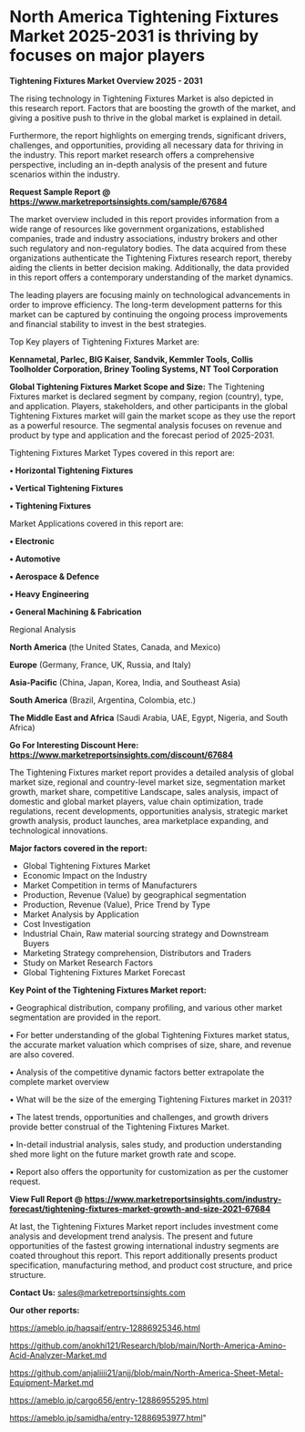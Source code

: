 # North America Tightening Fixtures Market 2025-2031 is thriving by focuses on major players

<Strong> Tightening Fixtures Market Overview 2025 - 2031</strong>

The rising technology in Tightening Fixtures Market is also depicted in this research report. Factors that are boosting the growth of the market, and giving a positive push to thrive in the global market is explained in detail.

Furthermore, the report highlights on emerging trends, significant drivers, challenges, and opportunities, providing all necessary data for thriving in the industry. This report market research offers a comprehensive perspective, including an in-depth analysis of the present and future scenarios within the industry.

<strong>Request Sample Report @ <a href=https://www.marketreportsinsights.com/sample/67684>https://www.marketreportsinsights.com/sample/67684</a></strong>

The market overview included in this report provides information from a wide range of resources like government organizations, established companies, trade and industry associations, industry brokers and other such regulatory and non-regulatory bodies. The data acquired from these organizations authenticate the Tightening Fixtures research report, thereby aiding the clients in better decision making. Additionally, the data provided in this report offers a contemporary understanding of the market dynamics.

The leading players are focusing mainly on technological advancements in order to improve efficiency. The long-term development patterns for this market can be captured by continuing the ongoing process improvements and financial stability to invest in the best strategies.

Top Key players of Tightening Fixtures Market are:

<strong>Kennametal, Parlec, BIG Kaiser, Sandvik, Kemmler Tools, Collis Toolholder Corporation, Briney Tooling Systems, NT Tool Corporation</strong>

<strong><b>Global Tightening Fixtures Market Scope and Size:</b></strong>
The Tightening Fixtures market is declared segment by company, region (country), type, and application. Players, stakeholders, and other participants in the global Tightening Fixtures market will gain the market scope as they use the report as a powerful resource. The segmental analysis focuses on revenue and product by type and application and the forecast period of 2025-2031.

Tightening Fixtures Market Types covered in this report are:

<strong>• Horizontal Tightening Fixtures

• Vertical Tightening Fixtures

• Tightening Fixtures</strong>

Market Applications covered in this report are:

<strong>• Electronic

• Automotive

• Aerospace & Defence

• Heavy Engineering

• General Machining & Fabrication</strong> 

Regional Analysis

<strong>North America</strong> (the United States, Canada, and Mexico)

<strong>Europe</strong> (Germany, France, UK, Russia, and Italy)

<strong>Asia-Pacific</strong> (China, Japan, Korea, India, and Southeast Asia)

<strong>South America</strong> (Brazil, Argentina, Colombia, etc.)

<strong>The Middle East and Africa</strong> (Saudi Arabia, UAE, Egypt, Nigeria, and South Africa)

<strong>Go For Interesting Discount Here: <a href=https://www.marketreportsinsights.com/discount/67684>https://www.marketreportsinsights.com/discount/67684</a></strong>

The Tightening Fixtures market report provides a detailed analysis of global market size, regional and country-level market size, segmentation market growth, market share, competitive Landscape, sales analysis, impact of domestic and global market players, value chain optimization, trade regulations, recent developments, opportunities analysis, strategic market growth analysis, product launches, area marketplace expanding, and technological innovations.

<strong><b>Major factors covered in the report:</b></strong>
<ul>
  <li>Global Tightening Fixtures Market </li>
  <li>Economic Impact on the Industry</li>
  <li>Market Competition in terms of Manufacturers</li>
  <li>Production, Revenue (Value) by geographical segmentation</li>
  <li>Production, Revenue (Value), Price Trend by Type</li>
  <li>Market Analysis by Application</li>
  <li>Cost Investigation</li>
  <li>Industrial Chain, Raw material sourcing strategy and Downstream Buyers</li>
  <li>Marketing Strategy comprehension, Distributors and Traders</li>
  <li>Study on Market Research Factors</li>
  <li>Global Tightening Fixtures Market Forecast</li>
</ul>

<strong><b>Key Point of the Tightening Fixtures Market report:</b></strong>

• Geographical distribution, company profiling, and various other market segmentation are provided in the report.

• For better understanding of the global Tightening Fixtures market status, the accurate market valuation which comprises of size, share, and revenue are also covered.

• Analysis of the competitive dynamic factors better extrapolate the complete market overview

• What will be the size of the emerging Tightening Fixtures market in 2031?

• The latest trends, opportunities and challenges, and growth drivers provide better construal of the Tightening Fixtures Market.

• In-detail industrial analysis, sales study, and production understanding shed more light on the future market growth rate and scope.

• Report also offers the opportunity for customization as per the customer request.

<strong><b>View Full Report @ <a href=https://www.marketreportsinsights.com/industry-forecast/tightening-fixtures-market-growth-and-size-2021-67684>https://www.marketreportsinsights.com/industry-forecast/tightening-fixtures-market-growth-and-size-2021-67684</a></b></strong>


At last, the Tightening Fixtures Market report includes investment come analysis and development trend analysis. The present and future opportunities of the fastest growing international industry segments are coated throughout this report. This report additionally presents product specification, manufacturing method, and product cost structure, and price structure.

<strong>Contact Us:</strong>
sales@marketreportsinsights.com

<strong>Our other reports:</strong>

<a href=https://ameblo.jp/haqsaif/entry-12886925346.html>https://ameblo.jp/haqsaif/entry-12886925346.html</a>

<a href=https://github.com/anokhi121/Research/blob/main/North-America-Amino-Acid-Analyzer-Market.md>https://github.com/anokhi121/Research/blob/main/North-America-Amino-Acid-Analyzer-Market.md</a>

<a href=https://github.com/anjaliiii21/anjj/blob/main/North-America-Sheet-Metal-Equipment-Market.md>https://github.com/anjaliiii21/anjj/blob/main/North-America-Sheet-Metal-Equipment-Market.md</a>

<a href=https://ameblo.jp/cargo656/entry-12886955295.html>https://ameblo.jp/cargo656/entry-12886955295.html</a>

<a href=https://ameblo.jp/samidha/entry-12886953977.html>https://ameblo.jp/samidha/entry-12886953977.html</a>"
